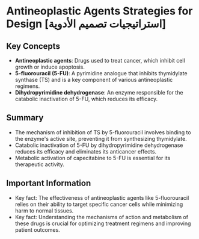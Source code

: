 # Antineoplastic Agents Strategies for Design [استراتيجيات تصميم الأدوية]

## Key Concepts

* **Antineoplastic agents**: Drugs used to treat cancer, which inhibit cell growth or induce apoptosis.
* **5-fluorouracil (5-FU)**: A pyrimidine analogue that inhibits thymidylate synthase (TS) and is a key component of various antineoplastic regimens.
* **Dihydropyrimidine dehydrogenase**: An enzyme responsible for the catabolic inactivation of 5-FU, which reduces its efficacy.

## Summary

* The mechanism of inhibition of TS by 5-fluorouracil involves binding to the enzyme's active site, preventing it from synthesizing thymidylate.
* Catabolic inactivation of 5-FU by dihydropyrimidine dehydrogenase reduces its efficacy and eliminates its anticancer effects.
* Metabolic activation of capecitabine to 5-FU is essential for its therapeutic activity.

## Important Information

* Key fact: The effectiveness of antineoplastic agents like 5-fluorouracil relies on their ability to target specific cancer cells while minimizing harm to normal tissues.
* Key fact: Understanding the mechanisms of action and metabolism of these drugs is crucial for optimizing treatment regimens and improving patient outcomes.